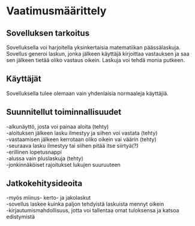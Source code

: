 # Vaatimusmäärittely
## Sovelluksen tarkoitus
Sovelluksella voi harjoitella yksinkertaisia matematiikan päässälaskuja. Sovellus generoi laskun, jonka jälkeen käyttäjä kirjoittaa vastauksen ja saa sen jälkeen tietää oliko vastaus oikein. Laskuja voi tehdä monia putkeen.  

## Käyttäjät
Sovelluksella tulee olemaan vain yhdenlaisia normaaleja käyttäjiä.  

## Suunnitellut toiminnallisuudet
-alkunäyttö, josta voi painaa aloita (tehty)  
-aloituksen jälkeen lasku ilmestyy ja siihen voi vastata (tehty)  
-vastaamisen jälkeen kerrotaan oliko oikein vai väärin (tehty)  
-seuraava lasku ilmestyy tai siihen pitää itse siirtyä(?)  
-erillinen lopetusnappi  
-alussa vain pluslaskuja (tehty)  
-jonkinnäköiset rajoitukset lukujen suuruuteen  

## Jatkokehitysideoita
-myös miinus- kerto- ja jakolaskut  
-sovellus laskee kuinka paljon tehdyistä laskuista mennyt oikein  
-kirjautumismahdollisuus, jotta voi tallentaa omat tuloksensa ja katsoa edistymistä  



